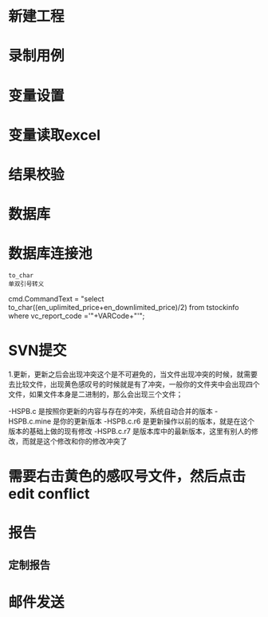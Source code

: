 # 新建工程
# 录制用例
# 变量设置
# 变量读取excel
# 结果校验
# 数据库
# 数据库连接池
	to_char
	单双引号转义
 cmd.CommandText = "select to_char((en_uplimited_price+en_downlimited_price)/2) from tstockinfo where vc_report_code ='"+VARCode+"'";
# SVN提交
1.更新，更新之后会出现冲突这个是不可避免的，当文件出现冲突的时候，就需要去比较文件，出现黄色感叹号的时候就是有了冲突，一般你的文件夹中会出现四个文件，如果文件本身是二进制的，那么会出现三个文件； 

-HSPB.c 是按照你更新的内容与存在的冲突，系统自动合并的版本
-HSPB.c.mine 是你的更新版本
-HSPB.c.r6 是更新操作以前的版本，就是在这个版本的基础上做的现有修改
-HSPB.c.r7 是版本库中的最新版本，这里有别人的修改，而就是这个修改和你的修改冲突了

# 需要右击黄色的感叹号文件，然后点击edit conflict
# 报告
## 定制报告
# 邮件发送


